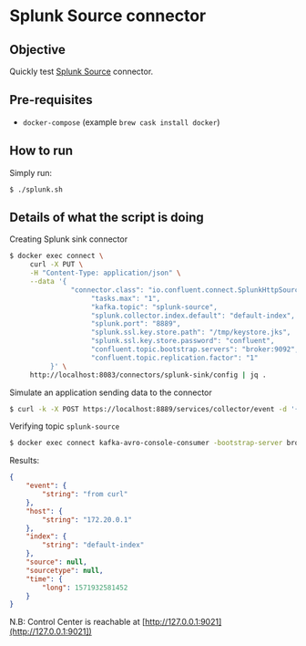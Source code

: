 # Splunk Source connector

## Objective

Quickly test [Splunk Source](https://docs.confluent.io/current/connect/kafka-connect-splunk/splunk-source/index.html#quick-start) connector.

## Pre-requisites

* `docker-compose` (example `brew cask install docker`)



## How to run

Simply run:

```
$ ./splunk.sh
```

## Details of what the script is doing

Creating Splunk sink connector

```bash
$ docker exec connect \
     curl -X PUT \
     -H "Content-Type: application/json" \
     --data '{
               "connector.class": "io.confluent.connect.SplunkHttpSourceConnector",
                    "tasks.max": "1",
                    "kafka.topic": "splunk-source",
                    "splunk.collector.index.default": "default-index",
                    "splunk.port": "8889",
                    "splunk.ssl.key.store.path": "/tmp/keystore.jks",
                    "splunk.ssl.key.store.password": "confluent",
                    "confluent.topic.bootstrap.servers": "broker:9092",
                    "confluent.topic.replication.factor": "1"
          }' \
     http://localhost:8083/connectors/splunk-sink/config | jq .
```

Simulate an application sending data to the connector

```bash
$ curl -k -X POST https://localhost:8889/services/collector/event -d '{"event":"from curl"}'
```

Verifying topic `splunk-source`

```bash
$ docker exec connect kafka-avro-console-consumer -bootstrap-server broker:9092 --property schema.registry.url=http://schema-registry:8081 --topic splunk-source --from-beginning --max-messages 1
```

Results:

```json
{
    "event": {
        "string": "from curl"
    },
    "host": {
        "string": "172.20.0.1"
    },
    "index": {
        "string": "default-index"
    },
    "source": null,
    "sourcetype": null,
    "time": {
        "long": 1571932581452
    }
}
```


N.B: Control Center is reachable at [http://127.0.0.1:9021](http://127.0.0.1:9021])
